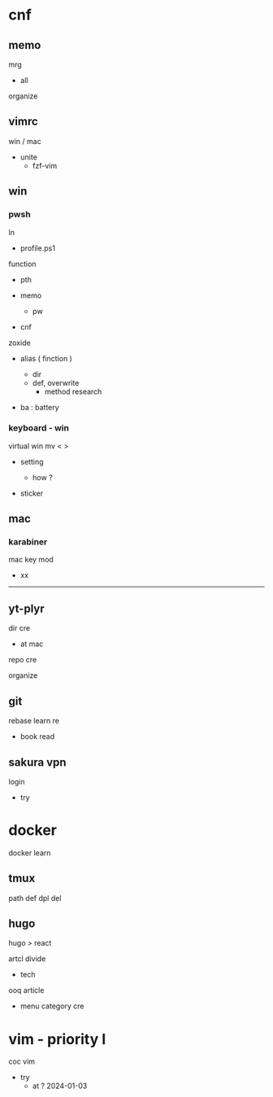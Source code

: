 
# cnf


## memo

mrg
- all

organize



## vimrc

win / mac
- unite
  - fzf-vim



## win

### pwsh

ln
- profile.ps1


function

- pth


- memo
  - pw

- cnf


zoxide
- alias ( finction ) 
  - dir
  - def, overwrite
    - method research


- ba : battery


### keyboard  -  win

virtual win mv < >

- setting
  - how ?

- sticker



## mac

### karabiner

mac key mod
- xx



---


## yt-plyr

dir cre
- at mac

repo cre


organize


## git

rebase learn re
- book read


## sakura vpn

login
- try


# docker

docker learn


## tmux

path def dpl del


## hugo

hugo > react


artcl divide
- tech


ooq article
- menu category cre


# vim  -  priority l

coc vim
- try
  - at ? 2024-01-03



